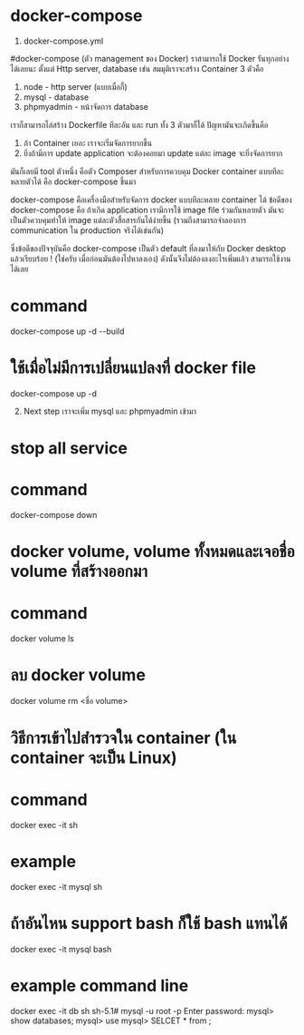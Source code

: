 # docker-compose
1. docker-compose.yml
   
#docker-compose (ตัว management ของ Docker)
ราสามารถใช้ Docker รันทุกอย่างได้เลยนะ ตั้งแต่ Http server, database เช่น สมมุติเราจะสร้าง Container 3 ตัวคือ
1. node - http server (แบบเมื่อกี้)
2. mysql - database
3. phpmyadmin - หน้าจัดการ database

เราก็สามารถไล่สร้าง Dockerfile ทีละอัน และ run ทั้ง 3 ตัวมาก็ได้ ปัญหามันจะเกิดขึ้นคือ
1. ถ้า Container เยอะ เราจะเริ่มจัดการยากขึ้น
2. ยิ่งถ้ามีการ update application จะต้องคอยมา update แต่ละ image จะยิ่งจัดการยาก

มันก็เลยมี tool ตัวหนึ่ง คือตัว Composer สำหรับการควบคุม Docker container แบบทีละหลายตัวได้ คือ docker-compose ขึ้นมา

docker-compose คือเครื่องมือสำหรับจัดการ docker แบบทีละหลาย container ได้ ข้อดีของ docker-compose คือ ถ้าเกิด application เรามีการใช้ image file ร่วมกันหลายตัว มันจะเป็นตัวควบคุมทำให้ image แต่ละตัวสื่อสารกันได้ง่ายขึ้น (รวมถึงสามารถจำลองการ communication ใน production จริงได้เช่นกัน)

ซึ่งข้อดีของปัจจุบันคือ docker-compose เป็นตัว default ที่ลงมาให้กับ Docker desktop แล้วเรียบร้อย ! (ใช่ครับ เมื่อก่อนมันต้องไปหาลงเอง) ดังนั้นจึงไม่ต้องลงอะไรเพิ่มแล้ว สามารถใช้งานได้เลย

# command
docker-compose up -d --build

# ใช้เมื่อไม่มีการเปลี่ยนแปลงที่ docker file
docker-compose up -d

2. Next step เราจะเพิ่ม mysql และ phpmyadmin เข้ามา

# stop all service
# command
docker-compose down

# docker volume, volume ทั้งหมดและเจอชื่อ volume ที่สร้างออกมา
# command
docker volume ls

# ลบ docker volume
docker volume rm <ชื่อ volume>

# วิธีการเข้าไปสำรวจใน container (ใน container จะเป็น Linux)
# command
docker exec -it <container name> sh

# example
docker exec -it mysql sh

# ถ้าอันไหน support bash ก็ใช้ bash แทนได้
docker exec -it mysql bash

# example command line
docker exec -it db sh
sh-5.1# mysql -u root -p
Enter password:
mysql> show databases;
mysql> use <Databases name>
mysql> SELCET * from <Table name>;
